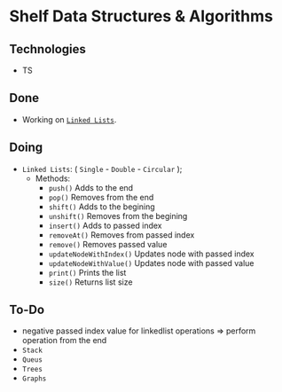 # Shelf Data Structures & Algorithms

## Technologies

- TS

## Done

- Working on [`Linked Lists`](/src/SingleLinkedList.ts).

## Doing

- `Linked Lists`: ( `Single` - `Double` - `Circular` );
  - Methods:
    - `push()` Adds to the end
    - `pop()` Removes from the end
    - `shift()` Adds to the begining
    - `unshift()` Removes from the begining
    - `insert()` Adds to passed index
    - `removeAt()` Removes from passed index
    - `remove()` Removes passed value
    - `updateNodeWithIndex()` Updates node with passed index
    - `updateNodeWithValue()` Updates node with passed value
    - `print()` Prints the list
    - `size()` Returns list size

## To-Do

- negative passed index value for linkedlist operations => perform operation from the end
- `Stack`
- `Queus`
- `Trees`
- `Graphs`
